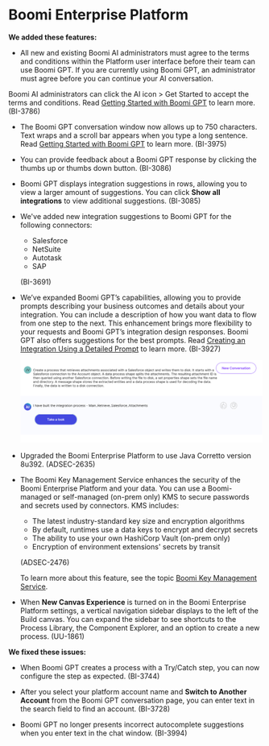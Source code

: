 #  Boomi Enterprise Platform

<head>
  <meta name="guidename" content="Release Notes"/>
  <meta name="context" content="GUID-ade439a0-020a-4b8f-b693-f2c9ba503fd7"/>
</head>


**We added these features:**

- All new and existing Boomi AI administrators must agree to the terms and conditions within the Platform user interface before their team can use Boomi GPT. If you are currently using Boomi GPT, an administrator must agree before you can continue your AI conversation.

 Boomi AI administrators can click the AI icon > Get Started to accept the terms and conditions. Read [Getting Started with Boomi GPT](/docs/Atomsphere/Platform/atm-BoomiAI_Getting_Started_5836ede1-84a7-4c32-840b-4a3c4455795b.md) to learn more. (BI-3786)

- The Boomi GPT conversation window now allows up to 750 characters. Text wraps and a scroll bar appears when you type a long sentence. Read [Getting Started with Boomi GPT](/docs/Atomsphere/Platform/atm-BoomiAI_Getting_Started_5836ede1-84a7-4c32-840b-4a3c4455795b.md) to learn more. (BI-3975)

- You can provide feedback about a Boomi GPT response by clicking the thumbs up or thumbs down button. (BI-3086)

- Boomi GPT displays integration suggestions in rows, allowing you to view a larger amount of suggestions. You can click **Show all integrations** to view additional suggestions. (BI-3085)

- We've added new integration suggestions to Boomi GPT for the following connectors: 
  - Salesforce
  - NetSuite
  - Autotask
  - SAP

  (BI-3691)

- We’ve expanded Boomi GPT’s capabilities, allowing you to provide prompts describing your business outcomes and details about your integration. You can include a description of how you want data to flow from one step to the next. This enhancement brings more flexibility to your requests and Boomi GPT’s integration design responses. Boomi GPT also offers suggestions for the best prompts. Read [Creating an Integration Using a Detailed Prompt](/docs/Atomsphere/Platform/atm-BoomiAI_Create_Integration_using_a_Detailed_Prompt.md) to learn more. (BI-3927)

  ![image showing a detailed prompt and response](./img-detailed-prompt-example.png)

- Upgraded the Boomi Enterprise Platform to use Java Corretto version 8u392. (ADSEC-2635)

- The Boomi Key Management Service enhances the security of the Boomi Enterprise Platform and your data. You can use a Boomi-managed or self-managed (on-prem only) KMS to secure passwords and secrets used by connectors. KMS includes:
  - The latest industry-standard key size and encryption algorithms
  - By default, runtimes use a data keys to encrypt and decrypt secrets
  - The ability to use your own HashiCorp Vault (on-prem only)
  - Encryption of environment extensions' secrets by transit

  (ADSEC-2476)

  To learn more about this feature, see the topic [Boomi Key Management Service](../../Integration/Integration%20management/atm-Key_Management_service.md).

- When **New Canvas Experience** is turned on in the Boomi Enterprise Platform settings, a vertical navigation sidebar displays to the left of the Build canvas. You can expand the sidebar to see shortcuts to the Process Library, the Component Explorer, and an option to create a new process. (UU-1861)

**We fixed these issues:**

- When Boomi GPT creates a process with a Try/Catch step, you can now configure the step as expected. (BI-3744)

- After you select your platform account name and **Switch to Another Account** from the Boomi GPT conversation page, you can enter text in the search field to find an account. (BI-3728)

- Boomi GPT no longer presents incorrect autocomplete suggestions when you enter text in the chat window. (BI-3994)

